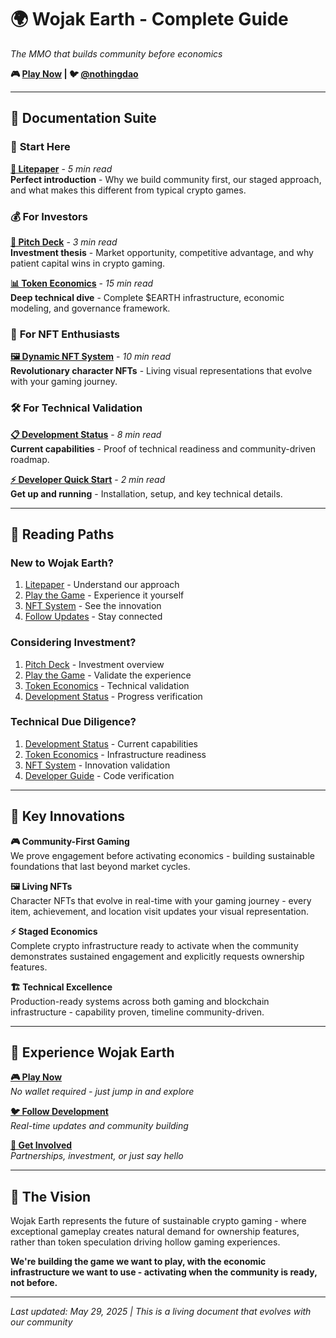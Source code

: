 # 🌍 Wojak Earth - Complete Guide

_The MMO that builds community before economics_

**🎮 [Play Now](https://earth.ndao.computer) | 🐦 [@nothingdao](https://twitter.com/nothingdao)**

---

## 📖 Documentation Suite

### 🚀 **Start Here**

**[📄 Litepaper](./LITEPAPER.md)** - _5 min read_  
**Perfect introduction** - Why we build community first, our staged approach, and what makes this different from typical crypto games.

### 💰 **For Investors**

**[🎯 Pitch Deck](./PITCHDECK.md)** - _3 min read_  
**Investment thesis** - Market opportunity, competitive advantage, and why patient capital wins in crypto gaming.

**[📊 Token Economics](./WHITEPAPER.md)** - _15 min read_  
**Deep technical dive** - Complete $EARTH infrastructure, economic modeling, and governance framework.

### 🎨 **For NFT Enthusiasts**

**[🖼️ Dynamic NFT System](./NFT.md)** - _10 min read_  
**Revolutionary character NFTs** - Living visual representations that evolve with your gaming journey.

### 🛠️ **For Technical Validation**

**[📋 Development Status](./TODO.md)** - _8 min read_  
**Current capabilities** - Proof of technical readiness and community-driven roadmap.

**[⚡ Developer Quick Start](./README.md)** - _2 min read_  
**Get up and running** - Installation, setup, and key technical details.

---

## 🎯 Reading Paths

### **New to Wojak Earth?**

1. [Litepaper](./LITEPAPER.md) - Understand our approach
2. [Play the Game](https://earth.ndao.computer) - Experience it yourself
3. [NFT System](./NFT.md) - See the innovation
4. [Follow Updates](https://twitter.com/nothingdao) - Stay connected

### **Considering Investment?**

1. [Pitch Deck](./PITCHDECK.md) - Investment overview
2. [Play the Game](https://earth.ndao.computer) - Validate the experience
3. [Token Economics](./WHITEPAPER.md) - Technical validation
4. [Development Status](./TODO.md) - Progress verification

### **Technical Due Diligence?**

1. [Development Status](./TODO.md) - Current capabilities
2. [Token Economics](./WHITEPAPER.md) - Infrastructure readiness
3. [NFT System](./NFT.md) - Innovation validation
4. [Developer Guide](./README.md) - Code verification

---

## 🌟 Key Innovations

**🎮 Community-First Gaming**  
We prove engagement before activating economics - building sustainable foundations that last beyond market cycles.

**🖼️ Living NFTs**  
Character NFTs that evolve in real-time with your gaming journey - every item, achievement, and location visit updates your visual representation.

**⚡ Staged Economics**  
Complete crypto infrastructure ready to activate when the community demonstrates sustained engagement and explicitly requests ownership features.

**🏗️ Technical Excellence**  
Production-ready systems across both gaming and blockchain infrastructure - capability proven, timeline community-driven.

---

## 🚀 Experience Wojak Earth

**[🎮 Play Now](https://earth.ndao.computer)**  
_No wallet required - just jump in and explore_

**[🐦 Follow Development](https://twitter.com/nothingdao)**  
_Real-time updates and community building_

**[📧 Get Involved](mailto:hello@ndao.computer)**  
_Partnerships, investment, or just say hello_

---

## 🎯 The Vision

Wojak Earth represents the future of sustainable crypto gaming - where exceptional gameplay creates natural demand for ownership features, rather than token speculation driving hollow gaming experiences.

**We're building the game we want to play, with the economic infrastructure we want to use - activating when the community is ready, not before.**

---

_Last updated: May 29, 2025 | This is a living document that evolves with our community_
